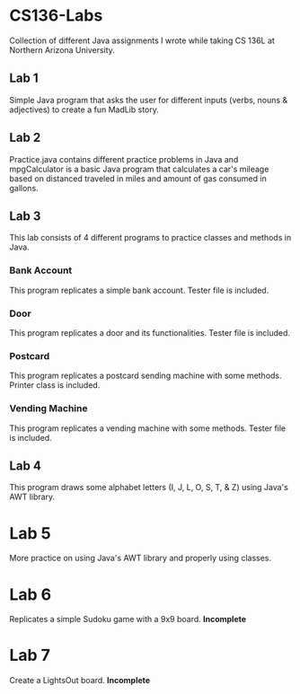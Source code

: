 # CS136-Labs
Collection of different Java assignments I wrote while taking CS 136L at Northern Arizona University.

## Lab 1
Simple Java program that asks the user for different inputs (verbs, nouns & adjectives) to create a fun MadLib story.

## Lab 2
Practice.java contains different practice problems in Java and mpgCalculator is a basic Java program that calculates a car's mileage based on distanced traveled in miles and amount of gas consumed in gallons.  

## Lab 3
This lab consists of 4 different programs to practice classes and methods in Java.
### Bank Account
This program replicates a simple bank account. Tester file is included.
### Door
This program replicates a door and its functionalities. Tester file is included.
### Postcard
This program replicates a postcard sending machine with some methods. Printer class is included.
### Vending Machine
This program replicates a vending machine with some methods. Tester file is included.

## Lab 4
This program draws some alphabet letters (I, J, L, O, S, T, & Z) using Java's AWT library.

# Lab 5
More practice on using Java's AWT library and properly using classes.

# Lab 6
Replicates a simple Sudoku game with a 9x9 board. **Incomplete**

# Lab 7
Create a LightsOut board. **Incomplete**
